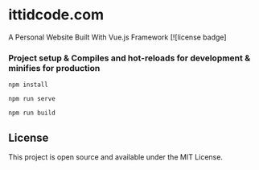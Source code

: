 # ittidcode.com
A Personal Website Built With Vue.js Framework
[![license badge]

### Project setup & Compiles and hot-reloads for development & minifies for production
```
npm install
```
```
npm run serve
```
```
npm run build
```

## License
This project is open source and available under the MIT License.

